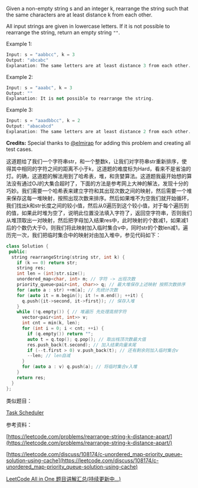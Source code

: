 Given a non-empty string s and an integer k, rearrange the string such that the same characters are at least distance k from each other.

All input strings are given in lowercase letters. If it is not possible to rearrange the string, return an empty string `""`.

Example 1:

```cpp
Input: s = "aabbcc", k = 3
Output: "abcabc" 
Explanation: The same letters are at least distance 3 from each other.
```

Example 2:

```cpp
Input: s = "aaabc", k = 3
Output: "" 
Explanation: It is not possible to rearrange the string.
```

Example 3:

```cpp
Input: s = "aaadbbcc", k = 2
Output: "abacabcd"
Explanation: The same letters are at least distance 2 from each other.
```

**Credits:** Special thanks to [@elmirap](https://discuss.leetcode.com/user/elmirap) for adding this problem and creating all test cases.

这道题给了我们一个字符串str，和一个整数k，让我们对字符串str重新排序，使得其中相同的字符之间的距离不小于k，这道题的难度标为Hard，看来不是省油的灯。的确，这道题的解法用到了哈希表，堆，和贪婪算法。这道题我最开始想的算法没有通过OJ的大集合超时了，下面的方法是参考网上大神的解法，发现十分的巧妙。我们需要一个哈希表来建立字符和其出现次数之间的映射，然后需要一个堆来保存这每一堆映射，按照出现次数来排序。然后如果堆不为空我们就开始循环，我们找出k和str长度之间的较小值，然后从0遍历到这个较小值，对于每个遍历到的值，如果此时堆为空了，说明此位置没法填入字符了，返回空字符串，否则我们从堆顶取出一对映射，然后把字母加入结果res中，此时映射的个数减1，如果减1后的个数仍大于0，则我们将此映射加入临时集合v中，同时str的个数len减1，遍历完一次，我们把临时集合中的映射对由加入堆中，参见代码如下：

```cpp
class Solution {
 public:
  string rearrangeString(string str, int k) {
    if (k == 0) return str;
    string res;
    int len = (int)str.size();
    unordered_map<char, int> m; // 字符 -> 出现次数
    priority_queue<pair<int, char>> q; // 最大堆保存上述映射 按照次数排序
    for (auto a : str) ++m[a]; // 先统计次数
    for (auto it = m.begin(); it != m.end(); ++it) {
      q.push({it->second, it->first}); // 保存入堆
    }
    while (!q.empty()) { // 堆遍历 先处理高频字符
      vector<pair<int, int>> v;
      int cnt = min(k, len);
      for (int i = 0; i < cnt; ++i) {
        if (q.empty()) return "";
        auto t = q.top(); q.pop(); // 取出栈顶次数最大值
        res.push_back(t.second); // 加入结果向量末尾
        if (--t.first > 0) v.push_back(t); // 还有剩余则加入临时集合v
        --len; // len自减
      }
      for (auto a : v) q.push(a); // 将临时集合v入堆
    }
    return res;
  }
};
```

类似题目：

[Task Scheduler](http://www.cnblogs.com/grandyang/p/7098764.html)

参考资料：

[https://leetcode.com/problems/rearrange-string-k-distance-apart/](https://leetcode.com/problems/rearrange-string-k-distance-apart/)

[https://leetcode.com/discuss/108174/c-unordered_map-priority_queue-solution-using-cache](https://leetcode.com/discuss/108174/c-unordered_map-priority_queue-solution-using-cache)

[LeetCode All in One 题目讲解汇总(持续更新中...)](http://www.cnblogs.com/grandyang/p/4606334.html)
